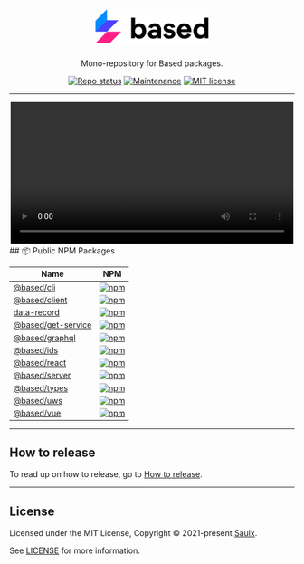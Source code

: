 <div align="center">
  <a href="javascript:void(0);" style="pointer-events: none;">
    <img src="./.docs/assets/based-logo-black.svg" style="width: 200px; padding-bottom: 10px;" />
  </a>

  <p align="center">
    Mono-repository for Based packages.
  </p>

[![Repo status](https://www.repostatus.org/badges/latest/wip.svg)](./README.md)
[![Maintenance](https://img.shields.io/badge/Maintained%3F-yes-green.svg)](https://github.com/atelier-saulx/based/graphs/commit-activity)
[![MIT license](https://img.shields.io/badge/License-MIT-green.svg)](./LICENSE)

</div>

---

<div align="center">
<video src='./.docs/assets/video.mov' width=500/>
</div>
## 📦 Public NPM Packages

| Name                                                   | NPM                                                                                                         |
| ------------------------------------------------------ | ----------------------------------------------------------------------------------------------------------- |
| [@based/cli](./packages/cli/README.md)                 | [![npm](https://img.shields.io/npm/v/@based/cli)](https://www.npmjs.com/package/@based/cli)                 |
| [@based/client](./packages/client/README.md)           | [![npm](https://img.shields.io/npm/v/@based/client)](https://www.npmjs.com/package/@based/client)           |
| [data-record](./packages/data-record/README.md)        | [![npm](https://img.shields.io/npm/v/data-record)](https://www.npmjs.com/package/data-record)               |
| [@based/get-service](./packages/get-service/README.md) | [![npm](https://img.shields.io/npm/v/@based/get-service)](https://www.npmjs.com/package/@based/get-service) |
| [@based/graphql](./packages/graphql/README.md)         | [![npm](https://img.shields.io/npm/v/@based/graphql)](https://www.npmjs.com/package/@based/graphql)         |
| [@based/ids](./packages/ids/README.md)                 | [![npm](https://img.shields.io/npm/v/@based/ids)](https://www.npmjs.com/package/@based/ids)                 |
| [@based/react](./packages/react/README.md)             | [![npm](https://img.shields.io/npm/v/@based/react)](https://www.npmjs.com/package/@based/react)             |
| [@based/server](./packages/server/README.md)           | [![npm](https://img.shields.io/npm/v/@based/server)](https://www.npmjs.com/package/@based/server)           |
| [@based/types](./packages/types/README.md)             | [![npm](https://img.shields.io/npm/v/@based/types)](https://www.npmjs.com/package/@based/types)             |
| [@based/uws](./packages/uws/README.md)                 | [![npm](https://img.shields.io/npm/v/@based/uws)](https://www.npmjs.com/package/@based/uws)                 |
| [@based/vue](./packages/vue/README.md)                 | [![npm](https://img.shields.io/npm/v/@based/vue)](https://www.npmjs.com/package/@based/vue)                 |

---

## How to release

To read up on how to release, go to [How to release](./.docs/how-to-release.md).

---

## License

Licensed under the MIT License, Copyright © 2021-present [Saulx](https://www.saulx.com/).

See [LICENSE](./LICENSE) for more information.
